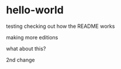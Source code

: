 # hello-world
testing
checking out how the README works


making more editions


what about this?

2nd change